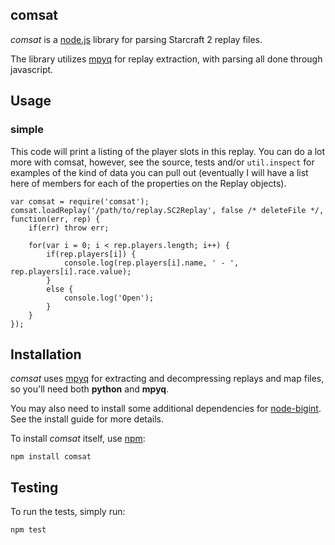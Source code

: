 ## comsat
_comsat_ is a [node.js](http://nodejs.org) library for parsing Starcraft 2 replay files.

The library utilizes [mpyq](https://github.com/iamteem/mpyq) for replay extraction, with parsing all done through javascript.

## Usage

### simple
This code will print a listing of the player slots in this replay. You can do a lot more with comsat, however, see the source, tests and/or `util.inspect` for examples of the kind of data you can pull out (eventually I will have a list here of members for each of the properties on the Replay objects).

    var comsat = require('comsat');
    comsat.loadReplay('/path/to/replay.SC2Replay', false /* deleteFile */, function(err, rep) {
        if(err) throw err;

        for(var i = 0; i < rep.players.length; i++) {
            if(rep.players[i]) {
                console.log(rep.players[i].name, ' - ', rep.players[i].race.value);
            }
            else {
                console.log('Open');
            }
        }
    });

## Installation
_comsat_ uses [mpyq](https://github.com/iamteem/mpyq) for extracting and decompressing replays and map files, so you'll need both **python** and **mpyq**.

You may also need to install some additional dependencies for [node-bigint](https://github.com/substack/node-bigint). See the install guide for more details.


To install _comsat_ itself, use [npm](http://npmjs.org/):

    npm install comsat

## Testing
To run the tests, simply run:

    npm test
